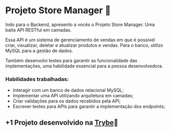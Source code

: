 # Projeto Store Manager 🏬

Indo para o Backend, apresento a vocês o Projeto Store Manager. Uma baita API RESTful em camadas.

Essa API é um sistema de gerenciamento de vendas em que é possível criar, visualizar, deletar e atualizar produtos e vendas. Para o banco, utilizo MySQL para a gestão de dados.

Também desenvolvi testes para garantir as funcionalidade das implementações, uma habilidade essencial para a pessoa desenvolvedora.

### Habilidades trabalhadas:

* Interagir com um banco de dados relacional MySQL;
* Implementar uma API utilizando arquitetura em camadas;
* Criar validações para os dados recebidos pela API;
* Escrever testes para APIs para garantir a implementação dos endpoints;

## +1 Projeto desenvolvido na [Trybe](https://www.betrybe.com/)💚
